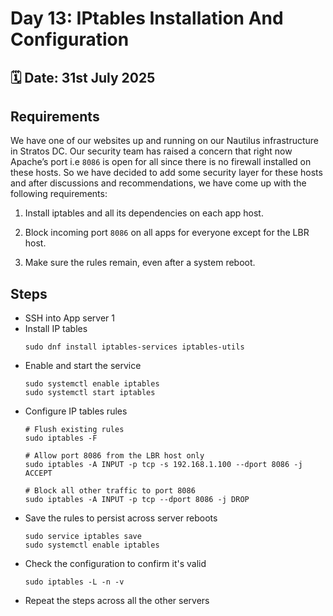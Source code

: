 # Day 13: IPtables Installation And Configuration

## 🗓️ Date: 31st July 2025

## Requirements
We have one of our websites up and running on our Nautilus infrastructure in Stratos DC. Our security team has raised a concern that right now Apache’s port i.e `8086` is open for all since there is no firewall installed on these hosts. So we have decided to add some security layer for these hosts and after discussions and recommendations, we have come up with the following requirements:

1. Install iptables and all its dependencies on each app host.

2. Block incoming port `8086` on all apps for everyone except for the LBR host.

3. Make sure the rules remain, even after a system reboot.

## Steps

- SSH into App server 1
- Install IP tables
  ```console
  sudo dnf install iptables-services iptables-utils
  ```
- Enable and start the service
  ```console
  sudo systemctl enable iptables
  sudo systemctl start iptables
  ```
- Configure IP tables rules
  ```console
  # Flush existing rules
  sudo iptables -F
  
  # Allow port 8086 from the LBR host only
  sudo iptables -A INPUT -p tcp -s 192.168.1.100 --dport 8086 -j ACCEPT
  
  # Block all other traffic to port 8086
  sudo iptables -A INPUT -p tcp --dport 8086 -j DROP
  ```
- Save the rules to persist across server reboots
  ```console
  sudo service iptables save
  sudo systemctl enable iptables
  ```
- Check the configuration to confirm it's valid
  ```console
  sudo iptables -L -n -v
  ```
- Repeat the steps across all the other servers

